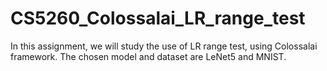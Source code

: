 # CS5260_Colossalai_LR_range_test
In this assignment, we will study the use of LR range test, using
Colossalai framework. The chosen model and dataset are LeNet5 and
MNIST.
